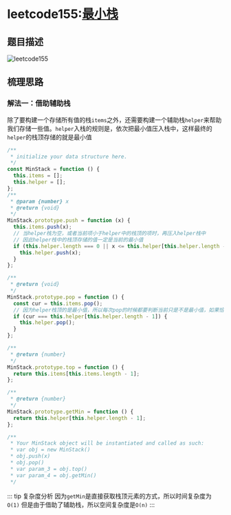 # leetcode155:[最小栈](https://leetcode-cn.com/problems/min-stack/)

## 题目描述

![leetcode155](https://blog-1256985533.cos.ap-nanjing.myqcloud.com/img/leetcode155_minStack.png)

## 梳理思路

### 解法一：借助辅助栈

除了要构建一个存储所有值的栈`items`之外，还需要构建一个辅助栈`helper`来帮助我们存储一些值。`helper`入栈的规则是，依次把最小值压入栈中，这样最终的`helper`的栈顶存储的就是最小值

```javascript
/**
 * initialize your data structure here.
 */
const MinStack = function () {
  this.items = [];
  this.helper = [];
};
/**
 * @param {number} x
 * @return {void}
 */
MinStack.prototype.push = function (x) {
  this.items.push(x);
  // 当helper栈为空，或者当前项小于helper中的栈顶的项时，再压入helper栈中
  // 因此helper栈中的栈顶存储的值一定是当前的最小值
  if (this.helper.length === 0 || x <= this.helper[this.helper.length - 1]) {
    this.helper.push(x);
  }
};

/**
 * @return {void}
 */
MinStack.prototype.pop = function () {
  const cur = this.items.pop();
  // 因为helper栈顶的是最小值，所以每次pop的时候都要判断当前只是不是最小值，如果恰巧是最小值，那么也要顺便把helper中栈顶的最小值给他pop掉
  if (cur === this.helper[this.helper.length - 1]) {
    this.helper.pop();
  }
};

/**
 * @return {number}
 */
MinStack.prototype.top = function () {
  return this.items[this.items.length - 1];
};

/**
 * @return {number}
 */
MinStack.prototype.getMin = function () {
  return this.helper[this.helper.length - 1];
};

/**
 * Your MinStack object will be instantiated and called as such:
 * var obj = new MinStack()
 * obj.push(x)
 * obj.pop()
 * var param_3 = obj.top()
 * var param_4 = obj.getMin()
 */
```

::: tip 复杂度分析
因为`getMin`是直接获取栈顶元素的方式，所以时间复杂度为`O(1)`
但是由于借助了辅助栈，所以空间复杂度是`O(n)`
:::
